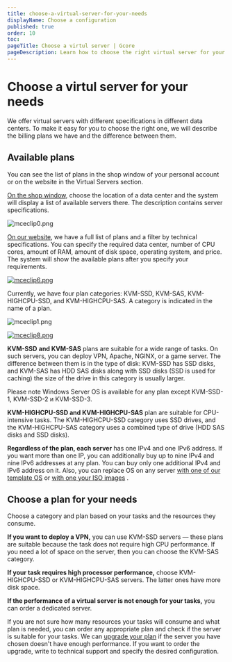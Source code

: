 ```yaml
---
title: choose-a-virtual-server-for-your-needs
displayName: Choose a configuration
published: true
order: 10
toc:
pageTitle: Choose a virtul server | Gcore
pageDescription: Learn how to choose the right virtual server for your needs. Compare plans, specifications, and performance levels. 
---
```

# Choose a virtul server for your needs

We offer virtual servers with different specifications in different data centers. To make it easy for you to choose the right one, we will describe the billing plans we have and the difference between them.

## Available plans

You can see the list of plans in the shop window of your personal account or on the website in the Virtual Servers section.

<a href="https://hosting.gcore.com/billmgr" target="_blank">On the shop window</a>, choose the location of a data center and the system will display a list of available servers there. The description contains server specifications.

<img src="https://assets.gcore.pro/docs/hosting/virtual-servers/before-purchase/choose-a-virtual-server-for-your-needs/13261707578641.png" alt="mceclip0.png">

<a href="https://gcore.com/hosting/vds" target="_blank">On our website</a>, we have a full list of plans and a filter by technical specifications. You can specify the required data center, number of CPU cores, amount of RAM, amount of disk space, operating system, and price. The system will show the available plans after you specify your requirements.

[<img src="https://assets.gcore.pro/docs/hosting/virtual-servers/before-purchase/choose-a-virtual-server-for-your-needs/mceclip6.png" alt="mceclip6.png">](https://assets.gcore.pro/docs/hosting/virtual-servers/before-purchase/choose-a-virtual-server-for-your-needs/mceclip6.png)

Currently, we have four plan categories: KVM-SSD, KVM-SAS, KVM-HIGHCPU-SSD, and KVM-HIGHCPU-SAS. A category is indicated in the name of a plan.

<img src="https://assets.gcore.pro/docs/hosting/virtual-servers/before-purchase/choose-a-virtual-server-for-your-needs/13261722905233.png" alt="mceclip1.png">

[<img src="https://assets.gcore.pro/docs/hosting/virtual-servers/before-purchase/choose-a-virtual-server-for-your-needs/mceclip8.png" alt="mceclip8.png">](https://assets.gcore.pro/docs/hosting/virtual-servers/before-purchase/choose-a-virtual-server-for-your-needs/mceclip8.png)

**KVM-SSD** **and KVM-SAS** plans are suitable for a wide range of tasks. On such servers, you can deploy VPN, Apache, NGINX, or a game server. The difference between them is in the type of disk: KVM-SSD has SSD disks, and KVM-SAS has HDD SAS disks along with SSD disks (SSD is used for caching) the size of the drive in this category is usually larger.

Please note Windows Server OS is available for any plan except KVM-SSD-1, KVM-SSD-2 и KVM-SSD-3.

**KVM-HIGHCPU-SSD and KVM-HIGHCPU-SAS** plan are suitable for CPU-intensive tasks. The KVM-HIGHCPU-SSD category uses SSD drives, and the KVM-HIGHCPU-SAS category uses a combined type of drive (HDD SAS disks and SSD disks).

**Regardless of the plan, each server** has one IPv4 and one IPv6 address. If you want more than one IP, you can additionally buy up to nine IPv4 and nine IPv6 addresses at any plan. You can buy only one additional IPv4 and IPv6 address on it. Also, you can replace OS on any server <a href="https://gcore.com/docs/hosting/virtual-servers/manage/operating-system/install-a-linux-os-from-a-template" target="_blank">with one of our template OS</a> or <a href="https://gcore.com/docs/hosting/virtual-servers/manage/operating-system/install-a-linux-os-from-your-iso-image" target="_blank">with one your ISO images</a> .

## Choose a plan for your needs

Choose a category and plan based on your tasks and the resources they consume.

**If you want to deploy a VPN,** you can use KVM-SSD servers — these plans are suitable because the task does not require high CPU performance. If you need a lot of space on the server, then you can choose the KVM-SAS category.

**If your task requires high processor performance,** choose KVM-HIGHCPU-SSD or KVM-HIGHCPU-SAS servers. The latter ones have more disk space.

**If the performance of a virtual server is not enough for your tasks,** you can order a dedicated server.

If you are not sure how many resources your tasks will consume and what plan is needed, you can order any appropriate plan and check if the server is suitable for your tasks. We can  <a href="https://gcore.com/docs/hosting/virtual-servers/upgrade-your-virtual-server" target="_blank">upgrade your plan</a> if the server you have chosen doesn't have enough performance. If you want to order the upgrade, write to technical support and specify the desired configuration.